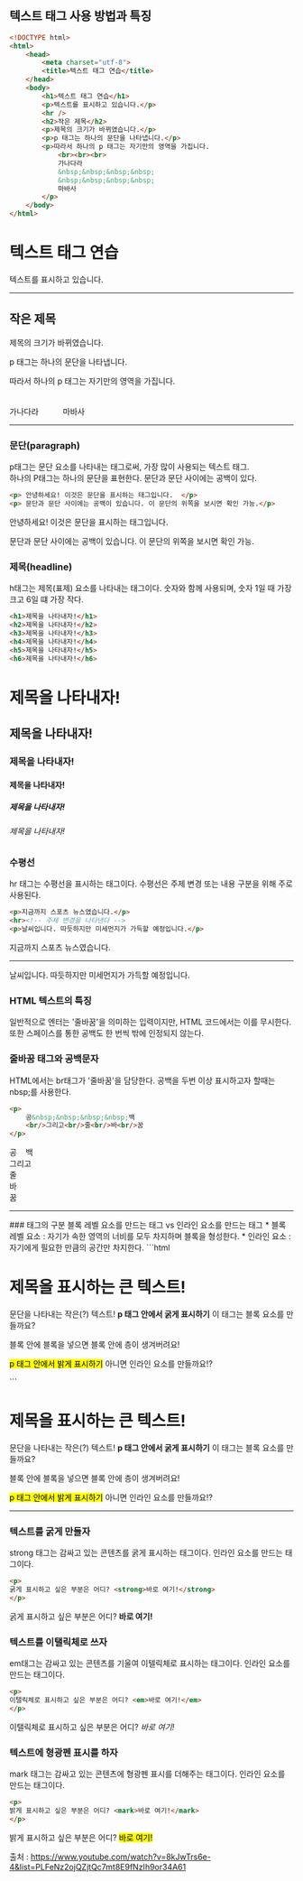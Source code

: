 
## 텍스트 태그 사용 방법과 특징

```html
<!DOCTYPE html>
<html>
    <head>
        <meta charset="utf-8">
        <title>텍스트 태그 연습</title>
    </head>
    <body>
        <h1>텍스트 태그 연습</h1>
        <p>텍스트를 표시하고 있습니다.</p>
        <hr />
        <h2>작은 제목</h2>
        <p>제목의 크기가 바뀌였습니다.</p>
        <p>p 태그는 하나의 문단을 나타냅니다.</p>
        <p>따라서 하나의 p 태그는 자기만의 영역을 가집니다.
            <br><br><br>
            가나다라
            &nbsp;&nbsp;&nbsp;&nbsp;
            &nbsp;&nbsp;&nbsp;&nbsp;
            마바사
        </p>
    </body>
</html>
```

<!DOCTYPE html>
<html>
    <head>
        <meta charset="utf-8">
        <title>텍스트 태그 연습</title>
    </head>
    <body>
        <h1>텍스트 태그 연습</h1>
        <p>텍스트를 표시하고 있습니다.</p>
        <hr />
        <h2>작은 제목</h2>
        <p>제목의 크기가 바뀌였습니다.</p>
        <p>p 태그는 하나의 문단을 나타냅니다.</p>
        <p>따라서 하나의 p 태그는 자기만의 영역을 가집니다.
            <br><br><br>
            가나다라
            &nbsp;&nbsp;&nbsp;&nbsp;
            &nbsp;&nbsp;&nbsp;&nbsp;
            마바사
        </p>
    </body>
</html>
<hr>

### 문단(paragraph)
p태그는 문단 요소를 나타내는 태그로써, 가장 많이 사용되는 텍스트 태그.  
하나의 P태그는 하나의 문단을 표현한다. 문단과 문단 사이에는 공백이 있다.

```html
<p> 안녕하세요! 이것은 문단을 표시하는 태그입니다.	</p>
<p> 문단과 문단 사이에는 공백이 있습니다. 이 문단의 위쪽을 보시면 확인 가능.</p>
```

<p> 안녕하세요! 이것은 문단을 표시하는 태그입니다.	</p>
<p> 문단과 문단 사이에는 공백이 있습니다. 이 문단의 위쪽을 보시면 확인 가능.</p>

### 제목(headline)
h태그는 제목(표제) 요소를 나타내는 태그이다.
숫자와 함께 사용되며, 숫자 1일 때 가장 크고 6일 떄 가장 작다.

```html
<h1>제목을 나타내자!</h1>
<h2>제목을 나타내자!</h2>
<h3>제목을 나타내자!</h3>
<h4>제목을 나타내자!</h4>
<h5>제목을 나타내자!</h5>
<h6>제목을 나타내자!</h6>
```
<h1>제목을 나타내자!</h1>
<h2>제목을 나타내자!</h2>
<h3>제목을 나타내자!</h3>
<h4>제목을 나타내자!</h4>
<h5>제목을 나타내자!</h5>
<h6>제목을 나타내자!</h6>

### 수평선
hr 태그는 수평선을 표시하는 태그이다. 수평선은 주제 변경 또는 내용 구분을 위해 주로 사용된다.
```html
<p>지금까지 스포츠 뉴스였습니다.</p>
<hr><!-- 주제 변경을 나타낸다 -->
<p>날씨입니다. 따듯하지만 미세먼지가 가득할 예정입니다.</p>
```

<p>지금까지 스포츠 뉴스였습니다.</p>
<hr><!-- 주제 변경을 나타낸다 -->
<p>날씨입니다. 따듯하지만 미세먼지가 가득할 예정입니다.</p>

### HTML 텍스트의 특징
일반적으로 엔터는 '줄바꿈'을 의미하는 입력이지만, HTML 코드에서는 이를 무시한다. 
또한 스페이스를 통한 공백도 한 번씩 밖에 인정되지 않는다.

### 줄바꿈 태그와 공백문자
HTML에서는 br태그가 '줄바꿈'을 담당한다. 
공백을 두번 이상 표시하고자 할때는 nbsp;를 사용한다.

```html
<p>
	공&nbsp;&nbsp;&nbsp;&nbsp;백
	<br/>그리고<br/>줄<br/>바<br/>꿈
</p>

```

<p>
	공&nbsp;&nbsp;&nbsp;&nbsp;백
	<br/>그리고<br/>줄<br/>바<br/>꿈
</p>

<hr>
### 태그의 구분
블록 레벨 요소를 만드는 태그 vs 인라인 요소를 만드는 태그
* 블록 레벨 요소 : 자기가 속한 영역의 너비를 모두 차지하며 블록을 형성한다.
* 인라인 요소 : 자기에게 필요한 만큼의 공간만 차지한다.
```html
<!DOCTYPE html>
<html>
    <head>
        <meta charset="utf-8">
        <title>태그의 구분과 텍스트 태그</title>
    </head>
    <body>
        <h1>제목을 표시하는 큰 텍스트!</h1>
        <p>문단을 나타내는 작은(?) 텍스트!
            <strong>p 태그 안에서 굵게 표시하기</strong>
            이 태그는 블록 요소를 만들까요?
            <p>블록 안에 블록을 넣으면 블록 안에 층이 생겨버려요!</p>
            <mark>p 태그 안에서 밝게 표시하기</mark>
            아니면 인라인 요소를 만들까요!?
        </p>
    </body>
</html>
```

<!DOCTYPE html>
<html>
    <head>
        <meta charset="utf-8">
        <title>태그의 구분과 텍스트 태그</title>
    </head>
    <body>
        <h1>제목을 표시하는 큰 텍스트!</h1>
        <p>문단을 나타내는 작은(?) 텍스트!
            <strong>p 태그 안에서 굵게 표시하기</strong>
            이 태그는 블록 요소를 만들까요?
            <p>블록 안에 블록을 넣으면 블록 안에 층이 생겨버려요!</p>
            <mark>p 태그 안에서 밝게 표시하기</mark>
            아니면 인라인 요소를 만들까요!?
        </p>
    </body>
</html>

<hr>

### 텍스트를 굵게 만들자
strong 태그는 감싸고 있는 콘텐츠를 굵게 표시하는 태그이다. 인라인 요소를 만드는 태그이다.
```html
<p>
굵게 표시하고 싶은 부분은 어디? <strong>바로 여기!</strong>
</p>

```
<p>
굵게 표시하고 싶은 부분은 어디? <strong>바로 여기!</strong>
</p>

### 텍스트를 이탤릭체로 쓰자
em태그는 감싸고 있는 콘텐츠를 기울여 이텔릭체로 표시하는 태그이다. 인라인 요소를 만드는 태그이다.
```html
<p>
이탤릭체로 표시하고 싶은 부분은 어디? <em>바로 여기!</em>
</p>

```
<p>
이탤릭체로 표시하고 싶은 부분은 어디? <em>바로 여기!</em>
</p>

### 텍스트에 형광펜 표시를 하자
mark 태그는 감싸고 있는 콘텐츠에 형광펜 표시를 더해주는 태그이다. 인라인 요소를 만드는 태그이다.
```html
<p>
밝게 표시하고 싶은 부분은 어디? <mark>바로 여기!</mark>
</p>

```
<p>
밝게 표시하고 싶은 부분은 어디? <mark>바로 여기!</mark>
</p>

출처 : https://www.youtube.com/watch?v=8kJwTrs6e-4&list=PLFeNz2ojQZjtQc7mt8E9fNzIh9or34A61